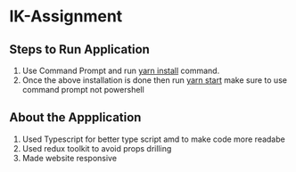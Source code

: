 # IK-Assignment
 
## Steps to Run Application

1. Use Command Prompt and run <ins>yarn install</ins> command.
2. Once the above installation is done then run <ins>yarn start</ins> make sure to use command prompt not powershell

## About the Appplication

1. Used Typescript for better type script amd to make code more readabe
2. Used redux toolkit to avoid props drilling
3. Made website responsive
